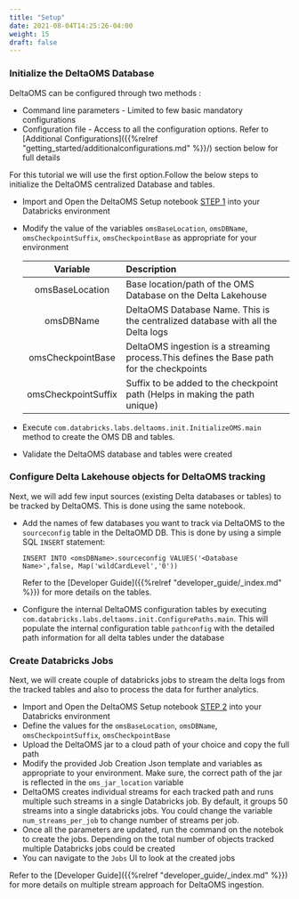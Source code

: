 ```yaml
---
title: "Setup"
date: 2021-08-04T14:25:26-04:00
weight: 15
draft: false
---
```


### Initialize the DeltaOMS Database

DeltaOMS can be configured through two methods :
- Command line parameters - Limited to few basic mandatory configurations
- Configuration file - Access to all the configuration options. Refer to 
   [Additional Configurations]({{%relref "getting_started/additionalconfigurations.md" %}}/) section below for full details

For this tutorial we will use the first option.Follow the below steps to initialize the 
DeltaOMS centralized Database and tables.

- Import and Open the DeltaOMS Setup notebook [STEP 1](/assets/OMS_Setup_STEP1.scala) into 
  your Databricks environment
- Modify the value of the variables `omsBaseLocation`, `omsDBName`, 
`omsCheckpointSuffix`, `omsCheckpointBase` as appropriate for your environment

  | Variable | Description |
  | :-----------: | :----------- |
  | omsBaseLocation | Base location/path of the OMS Database on the Delta Lakehouse |
  | omsDBName | DeltaOMS Database Name. This is the centralized database with all the Delta logs |
  | omsCheckpointBase | DeltaOMS ingestion is a streaming process.This defines the Base path for the checkpoints |
  | omsCheckpointSuffix | Suffix to be added to the checkpoint path (Helps in making the path unique) |

- Execute `com.databricks.labs.deltaoms.init.InitializeOMS.main` method to create the OMS DB and tables.
- Validate the DeltaOMS database and tables were created

### Configure Delta Lakehouse objects for DeltaOMS tracking

Next, we will add few input sources (existing Delta databases or tables) to be tracked by DeltaOMS.
This is done using the same notebook.

- Add the names of few databases you want to track via DeltaOMS to the `sourceconfig` table in the DeltaOMD DB. 
  This is done by using a simple SQL `INSERT` statement: 
  
  `INSERT INTO <omsDBName>.sourceconfig VALUES('<Database Name>',false, Map('wildCardLevel','0'))`
   
   Refer to the [Developer Guide]({{%relref "developer_guide/_index.md" %}}) for more details on the tables.
   
- Configure the internal DeltaOMS configuration tables by executing 
  `com.databricks.labs.deltaoms.init.ConfigurePaths.main`. 
  This will populate the internal configuration table `pathconfig` with the detailed path 
  information for all delta tables under the database
  
### Create Databricks Jobs
Next, we will create couple of databricks jobs to stream the delta logs from the tracked tables 
and also to process the data for further analytics.

- Import and Open the DeltaOMS Setup notebook [STEP 2](/assets/OMS_Setup_STEP2.py) into 
  your Databricks environment
- Define the values for the `omsBaseLocation`, `omsDBName`, `omsCheckpointSuffix`, `omsCheckpointBase` 
- Upload the DeltaOMS jar to a cloud path of your choice and copy the full path
- Modify the provided Job Creation Json template and variables as appropriate to your environment. 
  Make sure, the correct path of the jar is reflected in the `oms_jar_location` variable
- DeltaOMS creates individual streams for each tracked path and runs multiple such streams in a
  single Databricks job. By default, it groups 50 streams into a single databricks jobs. 
  You could change the variable `num_streams_per_job` to change number of streams per job.
- Once all the parameters are updated, run the command on the notebok to create the jobs. 
  Depending on the total number of objects tracked multiple Databricks jobs could be created
- You can navigate to the `Jobs` UI to look at the created jobs

Refer to the [Developer Guide]({{%relref "developer_guide/_index.md" %}}) for more details on multiple stream approach 
for DeltaOMS ingestion.